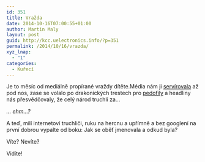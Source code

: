 ```yaml
---
id: 351
title: Vražda
date: 2014-10-16T07:00:55+01:00
author: Martin Maly
layout: post
guid: http://kcc.uelectronics.info/?p=351
permalink: /2014/10/16/vrazda/
xyz_lnap:
  - "1"
categories:
  - Kuřecí
---
```

Je to měsíc od mediálně propírané vraždy dítěte.Média nám ji [servírovala](http://kcc.misantrop.info/2014/09/13/trest/) až pod nos, zase se volalo po drakonických trestech pro [pedofily](http://kcc.uelectronics.info/2014/09/14/pedofil/ "Pedofil") a headliny nás přesvědčovaly, že celý národ truchlí za&#8230;

_&#8230; ehm&#8230;?_

A teď, milí internetoví truchliči, ruku na hercnu a upřímně a bez googlení na první dobrou vypalte od boku: Jak se oběť jmenovala a odkud byla?

Víte? Nevíte?

Vidíte!